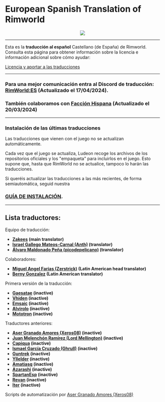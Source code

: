 # European Spanish Translation of Rimworld
<div align="center">
	<img src="https://github.com/Ludeon/RimWorld-Spanish/blob/master/Core/LangIcon.png" />
</div>

- - - 
Esta es la **traducción al español** Castellano (de España) de Rimworld.
Consulta esta página para obtener información sobre la licencia e información adicional sobre cómo ayudar:

[Licencia y aportar a las traducciones](http://ludeon.com/forums/index.php?topic=2933.0)


---
### Para una mejor comunicación entra al Discord de traducción: [RimWorld:ES](https://discord.gg/VA9u47FruM) (Actualizado el 17/04/2024). 
### También colaboramos con [Facción Hispana](https://discord.gg/EjK52KM) (Actualizado el 20/03/2024) 

---
### Instalación de las últimas traducciones
Las traducciones que vienen con el juego no se actualizan automáticamente.

Cada vez que el juego se actualiza, Ludeon recoge los archivos de los repositorios oficiales y los "empaqueta" para incluirlos en el juego. Esto supone que, hasta que RimWorld no se actualice, tampoco lo harán las traducciones.

Si queréis actualizar las traducciones a las más recientes, de forma semiautomática, seguid nuestra

### [GUÍA DE INSTALACIÓN](Instalar/InstallGuide.md).

---
## Lista traductores:
Equipo de traducción:
* __[Zakees](https://github.com/Zakees) (main translator)__
* __[Israel Gallego Mateos-Carnal (Anth)](https://github.com/Wolf-Igmc4) (translator)__
* __[Álvaro Maldonado Peña (picodepelicano)](https://github.com/picodepelicano) (translator)__

Colaboradores: 
* __[Miguel Angel Farias (Zerstrick)](https://github.com/Zerstrick) (Latin American head translator)__
* __[Berny Gonzalez](https://github.com/BernyGonzalez) (Latin American translator)__

Primera versión de la traducción:
* __[Gaesatae](https://github.com/Gaesatae)  (inactive)__
* __[Vhiden](https://github.com/Vhiden) (inactive)__
* __[Emsaic](https://github.com/Emsaic) (inactive)__
* __[Alvirolo](https://github.com/Alvirolo) (inactive)__
* __[Mototron](https://github.com/Mototron) (inactive)__

Traductores anteriores: 
* __[Aser Granado Amores (Xeros08)](https://github.com/Xeros08) (inactive)__
* __[Juan Melenchón Ramírez (Lord Mellington)](https://github.com/LordMellington) (inactive)__
* __[Capiqua](https://github.com/capiqua) (inactive)__
* __[Ismael García Cruzado (Ghrull)](https://github.com/Ghrull) (inactive)__
* __[Guntrek](https://github.com/Guntrek) (inactive)__
* __[Yllelder](https://github.com/Yllelder) (inactive)__
* __[Amatiasq](https://github.com/amatiasq) (inactive)__
* __[Azarashi](https://github.com/AzarashiEsp) (inactive)__
* __[SpartanEsp](https://github.com/SpartanEsp) (inactive)__
* __[Revan](https://github.com/revanfischer) (inactive)__
* __[Iter](https://github.com/1ter) (inactive)__


Scripts de automatización por [Aser Granado Amores (Xeros08)](https://github.com/Xeros08)
